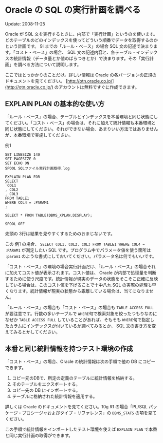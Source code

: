 # Oracle の SQL の実行計画を調べる

Update: 2008-11-25



Oracle が SQL 文を実行するときに、内部で「実行計画」というのを使います。どのテーブルのどのインデックスを使ってどういう順番でデータを取得するのかという計画です。 9i までの「ルール・ベース」の場合 SQL 文の記述で決まります。「コスト・ベース」の場合、 SQL 文の記述内容と、各テーブル・インデックスの統計情報（データ量とか値のばらつきとか）で決まります。その「実行計画」を調べる方法について説明します。



ここではとっかかりのことだけ。詳しい情報は Oracle の各バージョンの正規のドキュメントを見てください。 [http://otn.oracle.co.jp/](http://otn.oracle.co.jp/) のアカウントは無料ですぐに作成できます。

## EXPLAIN PLAN の基本的な使い方

「ルール・ベース」の場合、テーブルとインデックスを本番環境と同じ状態にしてください。「コスト・ベース」の場合は、それに加えて統計情報も本番環境と同じ状態にしてください。それができない場合、あまりいい方法ではありませんが、本番環境で実施してください。



例1


```
SET LINESIZE 140
SET PAGESIZE 0
SET ECHO ON
SPOOL SQLファイル実行計画取得.log

EXPLAIN PLAN FOR
SELECT
`COL1
, COL2
, COL3
FROM TABLE1
WHERE COL4 = :PARAM1
;

SELECT * FROM TABLE(DBMS_XPLAN.DISPLAY);

SPOOL OFF
```

先頭の 3行は結果を見やすくするためのおまじないです。



この 例1 の場合、 `SELECT COL1, COL2, COL3 FROM TABLE1 WHERE COL4 = :PARAM1` が測定したい SQL です。プログラム中でパラメータ値を使う箇所は `:param1` のような書式にしておいてください。パラメータ名は何でもいいです。



「コスト・ベース」の環境の場合実行計画だけ、「ルール・ベース」の場合それに加えてコスト値が表示されます。コスト値は、 Oracle が内部で処理量を判断するために使う尺度です。統計情報が現実のデータの状態をそこそこ正確に反映している場合は、このコスト値を下げることで十中八九 SQL の実際の処理も早くなります。統計情報が現実の状態から乖離している場合は、当てになりません。



「ルール・ベース」の場合も「コスト・ベース」の場合も `TABLE ACCESS FULL` が要注意です。行数の多いテーブルで `WHERE`句で検索対象を絞ったつもりなのになぜか `TABLE ACCESS FULL` していることがあれば、そもそも `WHERE`句で指定したカラムにインデックスが付いているか調べてみるとか、 SQL 文の書き方を変えてみるとかしてください。

## 本番と同じ統計情報を持つテスト環境の作成

「コスト・ベース」の場合、Oracle の統計情報は次の手順で他の DB にコピーできます。

1.  コピー元のDBで、所定の定義のテーブルに統計情報を格納する。
2.  そのテーブルをエクスポートする。
3.  コピー先の DB にインポートする。
4.  テーブルに格納された統計情報を適用する。

詳しくは Oracle のドキュメントを見てください。10g R1 の場合「PL/SQL パッケージ・プロシージャおよびタイプ・リファレンス」の `DBMS_STATS` の項を見てください。



この手順で統計情報をインポートしたテスト環境を使えば `EXPLAIN PLAN` で本番と同じ実行計画の取得ができます。
